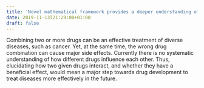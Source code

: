 ```yaml
---
title: 'Novel mathematical framework provides a deeper understanding of how drugs interact'
date: 2019-11-13T21:29:00+01:00
draft: false
---
```


Combining two or more drugs can be an effective treatment of diverse diseases, such as cancer. Yet, at the same time, the wrong drug combination can cause major side effects. Currently there is no systematic understanding of how different drugs influence each other. Thus, elucidating how two given drugs interact, and whether they have a beneficial effect, would mean a major step towards drug development to treat diseases more effectively in the future.